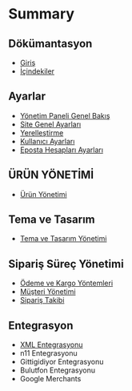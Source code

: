 # Summary

## Dökümantasyon

* [Giriş](README.md)
* [İçindekiler](ic-indekiler.md)

## Ayarlar

* [Yönetim Paneli Genel Bakış](yonetim-paneli-genel-bakis.md)
* [Site Genel Ayarları](site-genel-ayarlari.md)
* [Yerelleştirme](yerellestirme.md)
* [Kullanıcı Ayarları](kullanici-ayarlari.md)
* [Eposta Hesapları Ayarları](eposta-hesaplari-ayarlari.md)

## ÜRÜN YÖNETİMİ

* [Ürün Yönetimi](urun-yonetimi.md)

## Tema ve Tasarım

* [Tema ve Tasarım Yönetimi](tema-ve-tasarim-yonetimi.md)

## Sipariş Süreç Yönetimi

* [Ödeme ve Kargo Yöntemleri](odeme-ve-kargo-yontemleri.md)
* [Müşteri Yönetimi](musteri-yonetimi.md)
* [Sipariş Takibi](siparis-takibi.md)

## Entegrasyon

* [XML Entegrasyonu](entegrasyon/xml-entegrasyonu.md)
* n11 Entegrasyonu
* Gittigidiyor Entegrasyonu
* Bulutfon Entegrasyonu
* Google Merchants


